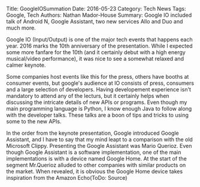 Title: GoogleIOSummation
Date: 2016-05-23
Category: Tech News
Tags: Google, Tech
Authors: Nathan Mador-House
Summary: Google IO included talk of Android N, Google Assistant, two new services Allo and Duo and much more.

Google IO (Input/Output) is one of the major tech events that happens each year. 2016 marks the 10th anniversary of the presentation.
While I expected some more fanfare for the 10th (and it certainly debut with a high energy musical/video performance), it was nice to see a somewhat relaxed and calmer keynote.

Some companies host events like this for the press, others have booths at consumer events, but google's audience at IO consists of press, consumers and a large selection of developers.
Having developement experience isn't mandatory to attend any of the lecturs, but it certainly helps when discussing the intricate details of new APIs or programs.
Even though my main programming language is Python, I know enough Java to follow along with the developer talks. These talks are a boon of tips and tricks to using some to the new APIs.

In the order from the keynote presentation, Google introduced Google Assistant, and I have to say that my mind leapt to a comparison with the old Microsoft Clippy.
Presenting the Google Assistant was Mario Querioz. Even though Google Assistant is a software implementation, one of the main implementations is with a device named Google Home.
At the start of the segment Mr.Querioz alluded to other companies with similar products on the market. When revealed, it is obvious the Google Home device takes inspiration from the Amazon Echo(ToDo: Source)
